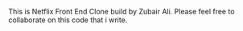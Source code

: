 This is Netflix Front End Clone build by Zubair Ali.
Please feel free to collaborate on this code that i write.
